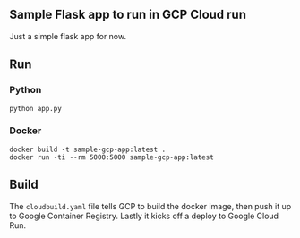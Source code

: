 ## Sample Flask app to run in GCP Cloud run
Just a simple flask app for now.

## Run

### Python
```
python app.py
```

### Docker
```
docker build -t sample-gcp-app:latest .
docker run -ti --rm 5000:5000 sample-gcp-app:latest
```

## Build
The `cloudbuild.yaml` file tells GCP to build the docker image, then push it up to Google Container Registry.
Lastly it kicks off a deploy to Google Cloud Run.